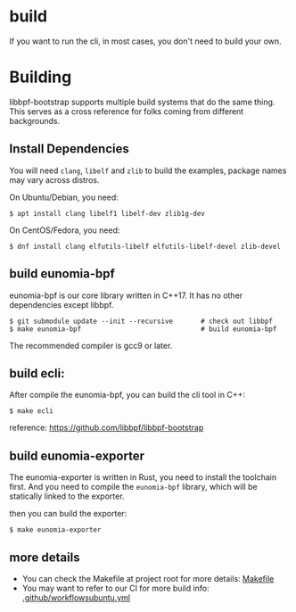 # build

If you want to run the cli, in most cases, you don't need to build your own.

# Building

libbpf-bootstrap supports multiple build systems that do the same thing.
This serves as a cross reference for folks coming from different backgrounds.

## Install Dependencies

You will need `clang`, `libelf` and `zlib` to build the examples, package names may vary across distros.

On Ubuntu/Debian, you need:
```shell
$ apt install clang libelf1 libelf-dev zlib1g-dev
```

On CentOS/Fedora, you need:
```shell
$ dnf install clang elfutils-libelf elfutils-libelf-devel zlib-devel
```

## build eunomia-bpf

eunomia-bpf is our core library written in C++17. It has no other dependencies except libbpf.

```shell
$ git submodule update --init --recursive       # check out libbpf
$ make eunomia-bpf                              # build eunomia-bpf
```

The recommended compiler is gcc9 or later.

## build ecli:

After compile the eunomia-bpf, you can build the cli tool in C++:

```shell
$ make ecli
```

reference: https://github.com/libbpf/libbpf-bootstrap

## build eunomia-exporter

The eunomia-exporter is written in Rust, you need to install the toolchain first. And you need to compile the `eunomia-bpf` library, which will be statically linked to the exporter.

then you can build the exporter:

```shell
$ make eunomia-exporter
```

## more details


- You can check the Makefile at project root for more details: [Makefile](../Makefile)
- You may want to refer to our CI for more build info: [.github/workflowsubuntu.yml](../.github/workflows/ubuntu.yml)